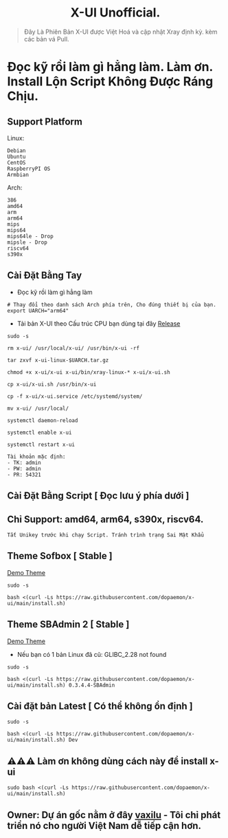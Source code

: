 <h1 align="center">X-UI Unofficial.</h1>

> Đây Là Phiên Bản X-UI được Việt Hoá và cập nhật Xray định kỳ. kèm các bản vá Pull.

# Đọc kỹ rồi làm gì hẳng làm. Làm ơn. Install Lộn Script Không Được Ráng Chịu.

## Support Platform
Linux:
```
Debian
Ubuntu
CentOS
RaspberryPI OS
Armbian
```
Arch:
```
386
amd64
arm
arm64
mips
mips64
mips64le - Drop
mipsle - Drop
riscv64
s390x
```
## Cài Đặt Bằng Tay
- Đọc kỹ rồi làm gì hẳng làm
```
# Thay đổi theo danh sách Arch phía trên, Cho đúng thiết bị của bạn.
export UARCH="arm64"
```
- Tải bản X-UI theo Cấu trúc CPU bạn dùng tại đây [Release](https://github.com/dopaemon/x-ui/releases)
```
sudo -s
```
```
rm x-ui/ /usr/local/x-ui/ /usr/bin/x-ui -rf
```
```
tar zxvf x-ui-linux-$UARCH.tar.gz
```
```
chmod +x x-ui/x-ui x-ui/bin/xray-linux-* x-ui/x-ui.sh
```
```
cp x-ui/x-ui.sh /usr/bin/x-ui
```
```
cp -f x-ui/x-ui.service /etc/systemd/system/
```
```
mv x-ui/ /usr/local/
```
```
systemctl daemon-reload
```
```
systemctl enable x-ui
```
```
systemctl restart x-ui
```
```
Tài khoản mặc định:
- TK: admin
- PW: admin
- PR: 54321
```
## Cài Đặt Bằng Script [ Đọc lưu ý phía dưới ]
## Chỉ Support: amd64, arm64, s390x, riscv64.
```
Tắt Unikey trước khi chạy Script. Tránh trình trạng Sai Mật Khẩu
```
## Theme Sofbox [ Stable ]
[Demo Theme](https://dopaemon.github.io/-Sofbox-Admin-Template/index.html)
```
sudo -s
```
```
bash <(curl -Ls https://raw.githubusercontent.com/dopaemon/x-ui/main/install.sh)
```
## Theme SBAdmin 2 [ Stable ]
[Demo Theme](https://startbootstrap.github.io/startbootstrap-sb-admin-2/)
- Nếu bạn có 1 bản Linux đã cũ: GLIBC_2.28 not found
```
sudo -s
```
```
bash <(curl -Ls https://raw.githubusercontent.com/dopaemon/x-ui/main/install.sh) 0.3.4.4-SBAdmin
```
## Cài đặt bản Latest [ Có thể không ổn định ]
```
sudo -s
```
```
bash <(curl -Ls https://raw.githubusercontent.com/dopaemon/x-ui/main/install.sh) Dev
```
## ⚠️⚠️⚠️ Làm ơn không dùng cách này để install x-ui
```
sudo bash <(curl -Ls https://raw.githubusercontent.com/dopaemon/x-ui/main/install.sh)
```
## Owner: Dự án gốc nằm ở đây [**vaxilu**](https://github.com/vaxilu/x-ui) - Tôi chỉ phát triển nó cho người Việt Nam dễ tiếp cận hơn.
